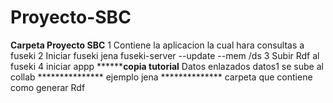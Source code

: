 # Proyecto-SBC
****************Carpeta Proyecto SBC****************
 1 Contiene la aplicacion la cual hara consultas a fuseki
 2  Iniciar fuseki jena fuseki-server --update --mem /ds
 3 Subir Rdf al fuseki
 4 iniciar appp
 ****************copia tutorial**********
 Datos enlazados
 datos1 se sube al collab
 *************** ejemplo jena **************
 carpeta que contiene como generar Rdf
 
 
